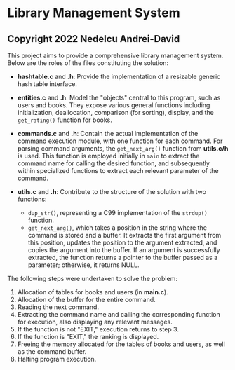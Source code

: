 # Library Management System
## Copyright 2022 Nedelcu Andrei-David

This project aims to provide a comprehensive library management system. Below are the roles of the files constituting the solution:

* **hashtable.c** and **.h**: Provide the implementation of a resizable generic hash table interface.

* **entities.c** and **.h**: Model the "objects" central to this program, such as users and books. They expose various general functions including initialization, deallocation, comparison (for sorting), display, and the `get_rating()` function for books.

* **commands.c** and **.h**: Contain the actual implementation of the command execution module, with one function for each command. For parsing command arguments, the `get_next_arg()` function from **utils.c/h** is used. This function is employed initially in `main` to extract the command name for calling the desired function, and subsequently within specialized functions to extract each relevant parameter of the command.

* **utils.c** and **.h**: Contribute to the structure of the solution with two functions:
  - `dup_str()`, representing a C99 implementation of the `strdup()` function.
  - `get_next_arg()`, which takes a position in the string where the command is stored and a buffer. It extracts the first argument from this position, updates the position to the argument extracted, and copies the argument into the buffer. If an argument is successfully extracted, the function returns a pointer to the buffer passed as a parameter; otherwise, it returns NULL.

The following steps were undertaken to solve the problem:

1. Allocation of tables for books and users (in **main.c**).
2. Allocation of the buffer for the entire command.
3. Reading the next command.
4. Extracting the command name and calling the corresponding function for execution, also displaying any relevant messages.
5. If the function is not "EXIT," execution returns to step 3.
6. If the function is "EXIT," the ranking is displayed.
7. Freeing the memory allocated for the tables of books and users, as well as the command buffer.
8. Halting program execution.
